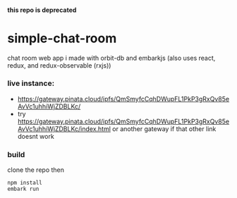 #### this repo is deprecated
# simple-chat-room
chat room web app i made with orbit-db and embarkjs (also uses react, redux, and redux-observable (rxjs))

### live instance: 
- https://gateway.pinata.cloud/ipfs/QmSmyfcCqhDWupFL1PkP3gRxQv85eAvVc1uhhiWjZDBLKc/
- try https://gateway.pinata.cloud/ipfs/QmSmyfcCqhDWupFL1PkP3gRxQv85eAvVc1uhhiWjZDBLKc/index.html or another gateway if that other link doesnt work

### build
clone the repo then
```
npm install
embark run
```
